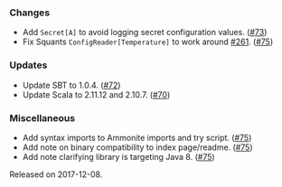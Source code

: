 ### Changes
- Add `Secret[A]` to avoid logging secret configuration values. ([#73](https://github.com/vlovgr/ciris/pull/73))
- Fix Squants `ConfigReader[Temperature]` to work around [#261](https://github.com/typelevel/squants/issues/261). ([#75](https://github.com/vlovgr/ciris/pull/75))

### Updates
- Update SBT to 1.0.4. ([#72](https://github.com/vlovgr/ciris/pull/72))
- Update Scala to 2.11.12 and 2.10.7. ([#70](https://github.com/vlovgr/ciris/pull/70))

### Miscellaneous
- Add syntax imports to Ammonite imports and try script. ([#75](https://github.com/vlovgr/ciris/pull/75))
- Add note on binary compatibility to index page/readme. ([#75](https://github.com/vlovgr/ciris/pull/75))
- Add note clarifying library is targeting Java 8. ([#75](https://github.com/vlovgr/ciris/pull/75))

Released on 2017-12-08.
